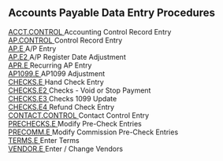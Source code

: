 ##  Accounts Payable Data Entry Procedures

<PageHeader />

[ ACCT.CONTROL ](ACCT-CONTROL/README.md) Accounting Control Record Entry   
[ AP.CONTROL ](AP-CONTROL/README.md) Control Record Entry   
[ AP.E ](AP-E/README.md) A/P Entry   
[ AP.E2 ](AP-E2/README.md) A/P Register Date Adjustment   
[ APR.E ](APR-E/README.md) Recurring AP Entry   
[ AP1099.E ](AP1099-E/README.md) AP1099 Adjustment   
[ CHECKS.E ](CHECKS-E/README.md) Hand Check Entry   
[ CHECKS.E2 ](CHECKS-E2/README.md) Checks - Void or Stop Payment   
[ CHECKS.E3 ](CHECKS-E3/README.md) Checks 1099 Update   
[ CHECKS.E4 ](CHECKS-E4/README.md) Refund Check Entry   
[ CONTACT.CONTROL ](CONTACT-CONTROL/README.md) Contact Control Entry   
[ PRECHECKS.E ](PRECHECKS-E/README.md) Modify Pre-Check Entries   
[ PRECOMM.E ](PRECOMM-E/README.md) Modify Commission Pre-Check Entries   
[ TERMS.E ](TERMS-E/README.md) Enter Terms   
[ VENDOR.E ](VENDOR-E/README.md) Enter / Change Vendors   
  
<badge text= "Version 8.10.57" vertical="middle" />

<PageFooter />